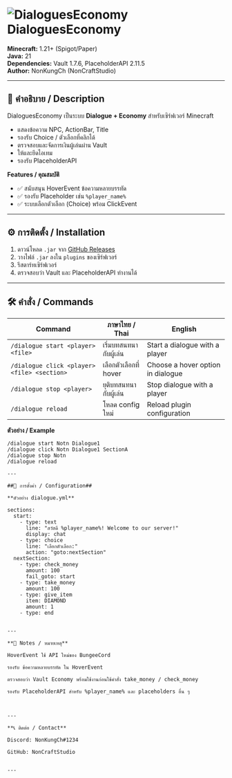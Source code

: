 # ![DialoguesEconomy](https://img.shields.io/badge/DialoguesEconomy-v1.0.0-blue) DialoguesEconomy

**Minecraft:** 1.21+ (Spigot/Paper)  
**Java:** 21  
**Dependencies:** Vault 1.7.6, PlaceholderAPI 2.11.5  
**Author:** NonKungCh (NonCraftStudio)

---

## 📖 คำอธิบาย / Description
DialoguesEconomy เป็นระบบ **Dialogue + Economy** สำหรับเซิร์ฟเวอร์ Minecraft  
- แสดงข้อความ NPC, ActionBar, Title  
- รองรับ Choice / ตัวเลือกที่คลิกได้  
- ตรวจสอบและจัดการเงินผู้เล่นผ่าน Vault  
- ให้และยึดไอเทม  
- รองรับ PlaceholderAPI  

**Features / คุณสมบัติ**
- ✅ สนับสนุน HoverEvent ข้อความหลายบรรทัด  
- ✅ รองรับ Placeholder เช่น `%player_name%`  
- ✅ ระบบเลือกตัวเลือก (Choice) พร้อม ClickEvent  

---

## ⚙️ การติดตั้ง / Installation
1. ดาวน์โหลด `.jar` จาก [GitHub Releases](https://github.com/NonCraftStudio/DialoguesEconomy)  
2. วางไฟล์ `.jar` ลงใน `plugins` ของเซิร์ฟเวอร์  
3. รีสตาร์ทเซิร์ฟเวอร์  
4. ตรวจสอบว่า Vault และ PlaceholderAPI ทำงานได้  

---

## 🛠️ คำสั่ง / Commands

| Command | ภาษาไทย / Thai | English |
|---------|----------------|---------|
| `/dialogue start <player> <file>` | เริ่มบทสนทนากับผู้เล่น | Start a dialogue with a player |
| `/dialogue click <player> <file> <section>` | เลือกตัวเลือกที่ hover | Choose a hover option in dialogue |
| `/dialogue stop <player>` | ยุติบทสนทนากับผู้เล่น | Stop dialogue with a player |
| `/dialogue reload` | โหลด config ใหม่ | Reload plugin configuration |

**ตัวอย่าง / Example**
```text
/dialogue start Notn Dialogue1
/dialogue click Notn Dialogue1 SectionA
/dialogue stop Notn
/dialogue reload

---

##📝 การตั้งค่า / Configuration##

**ตัวอย่าง dialogue.yml**

sections:
  start:
    - type: text
      line: "สวัสดี %player_name%! Welcome to our server!"
      display: chat
    - type: choice
      line: "เลือกตัวเลือก:"
      action: "goto:nextSection"
  nextSection:
    - type: check_money
      amount: 100
      fail_goto: start
    - type: take_money
      amount: 100
    - type: give_item
      item: DIAMOND
      amount: 1
    - type: end


---

**📌 Notes / หมายเหตุ**

HoverEvent ใช้ API ใหม่ของ BungeeCord

รองรับ ข้อความหลายบรรทัด ใน HoverEvent

ตรวจสอบว่า Vault Economy พร้อมใช้งานก่อนใช้คำสั่ง take_money / check_money

รองรับ PlaceholderAPI สำหรับ %player_name% และ placeholders อื่น ๆ



---

**📞 ติดต่อ / Contact**

Discord: NonKungCh#1234

GitHub: NonCraftStudio


---

